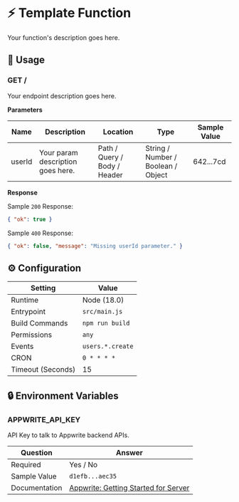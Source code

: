 <!-- Name your function -->
# ⚡ Template Function

<!-- Write short function tagline -->
Your function's description goes here.

## 🧰 Usage

<!-- Copy section for each endpoint -->
<!-- Document endpoint method and url  -->
### GET /

<!-- Describe the endpoint -->
Your endpoint description goes here.

**Parameters**
<!-- Document each expected parameter -->
| Name   | Description                       | Location                     | Type                               | Sample Value |
|--------|-----------------------------------|------------------------------|------------------------------------|--------------|
| userId | Your param description goes here. | Path / Query / Body / Header | String / Number / Boolean / Object | 642...7cd    |

**Response**

<!-- Provide sample body for successful response -->

Sample `200` Response:

```json
{ "ok": true }
```

<!-- If relevant, document error responses -->

Sample `400` Response:

```json
{ "ok": false, "message": "Missing userId parameter." }
```

## ⚙️ Configuration

<!-- Update values and remove irrelevant settings -->
| Setting           | Value            |
|-------------------|------------------|
| Runtime           | Node (18.0)      |
| Entrypoint        | `src/main.js`    |
| Build Commands    | `npm run build`  |
| Permissions       | `any`            |
| Events            | `users.*.create` |
| CRON              | `0 * * * *`      |
| Timeout (Seconds) | 15               |

## 🔒 Environment Variables

<!-- Copy section for each variable -->
<!-- Name the variable -->
### APPWRITE_API_KEY

<!-- Describe the variable -->
API Key to talk to Appwrite backend APIs. 

<!-- Mark if variable is required or not -->
<!-- Provide sample (but invalid) value -->
<!-- Link to docs or remove if irrelevant -->
| Question       | Answer          |
|----------------|-----------------|
| Required       | Yes / No        |
| Sample Value   | `d1efb...aec35` |
| Documentation  | [Appwrite: Getting Started for Server](https://appwrite.io/docs/getting-started-for-server#apiKey) |
